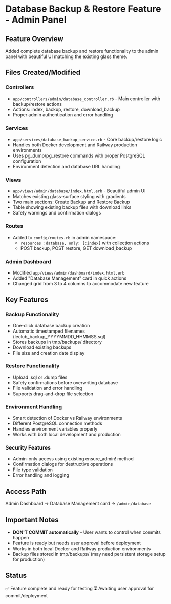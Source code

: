 # Database Backup & Restore Feature - Admin Panel

## Feature Overview
Added complete database backup and restore functionality to the admin panel with beautiful UI matching the existing glass theme.

## Files Created/Modified

### Controllers
- `app/controllers/admin/database_controller.rb` - Main controller with backup/restore actions
- Actions: index, backup, restore, download_backup
- Proper admin authentication and error handling

### Services  
- `app/services/database_backup_service.rb` - Core backup/restore logic
- Handles both Docker development and Railway production environments
- Uses pg_dump/pg_restore commands with proper PostgreSQL configuration
- Environment detection and database URL handling

### Views
- `app/views/admin/database/index.html.erb` - Beautiful admin UI
- Matches existing glass-surface styling with gradients
- Two main sections: Create Backup and Restore Backup
- Table showing existing backup files with download links
- Safety warnings and confirmation dialogs

### Routes
- Added to `config/routes.rb` in admin namespace:
  - `resources :database, only: [:index]` with collection actions
  - POST backup, POST restore, GET download_backup

### Admin Dashboard
- Modified `app/views/admin/dashboard/index.html.erb`
- Added "Database Management" card in quick actions
- Changed grid from 3 to 4 columns to accommodate new feature

## Key Features

### Backup Functionality
- One-click database backup creation
- Automatic timestamped filenames (leclub_backup_YYYYMMDD_HHMMSS.sql)
- Stores backups in tmp/backups/ directory
- Download existing backups
- File size and creation date display

### Restore Functionality
- Upload .sql or .dump files
- Safety confirmations before overwriting database
- File validation and error handling
- Supports drag-and-drop file selection

### Environment Handling
- Smart detection of Docker vs Railway environments
- Different PostgreSQL connection methods
- Handles environment variables properly
- Works with both local development and production

### Security Features
- Admin-only access using existing ensure_admin! method
- Confirmation dialogs for destructive operations
- File type validation
- Error handling and logging

## Access Path
Admin Dashboard → Database Management card → `/admin/database`

## Important Notes
- **DON'T COMMIT automatically** - User wants to control when commits happen
- Feature is ready but needs user approval before deployment
- Works in both local Docker and Railway production environments
- Backup files stored in tmp/backups/ (may need persistent storage setup for production)

## Status
✅ Feature complete and ready for testing
⏳ Awaiting user approval for commit/deployment